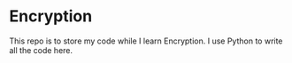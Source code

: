 # Encryption
This repo is to store my code while I learn Encryption. I use Python to write all the code here.
